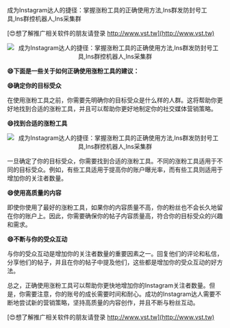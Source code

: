 成为Instagram达人的捷径：掌握涨粉工具的正确使用方法,Ins群发防封号工具,Ins群控机器人,Ins采集群

[😍想了解推广相关软件的朋友请登录 http://www.vst.tw](http://www.vst.tw)

 <center><img src="https://vst.tw/MP4/tuiguang/png/2.png" alt="成为Instagram达人的捷径：掌握涨粉工具的正确使用方法,Ins群发防封号工具,Ins群控机器人,Ins采集群"></center>

**😄下面是一些关于如何正确使用涨粉工具的建议：**

**😄确定你的目标受众**

在使用涨粉工具之前，你需要先明确你的目标受众是什么样的人群。这将帮助你更好地找到合适的涨粉工具，并且可以帮助你更好地制定你的社交媒体营销策略。

**😄找到合适的涨粉工具**

 <center><img src="https://vst.tw/MP4/tuiguang/png/7.png" alt="成为Instagram达人的捷径：掌握涨粉工具的正确使用方法,Ins群发防封号工具,Ins群控机器人,Ins采集群"></center>

一旦确定了你的目标受众，你需要找到合适的涨粉工具。不同的涨粉工具适用于不同的目标受众。例如，有些工具适用于提高你的账户曝光率，而有些工具则适用于增加你的关注者数量。

**😄使用高质量的内容**

即使你使用了最好的涨粉工具，如果你的内容质量不高，你的粉丝也不会长久地留在你的账户上。因此，你需要确保你的帖子内容质量高，符合你的目标受众的兴趣和需求。

**😄不断与你的受众互动**

与你的受众互动是增加你的关注者数量的重要因素之一。回复他们的评论和私信，分享他们的帖子，并且在你的帖子中提及他们，这些都是增加你的受众互动的好方法。

总之，正确使用涨粉工具可以帮助你更快地增加你的Instagram关注者数量。但是，你需要注意，你的账号的成长需要时间和耐心。成功的Instagram达人需要不断地尝试新的营销策略，坚持高质量的内容创作，并且不断与粉丝互动。

[😍想了解推广相关软件的朋友请登录 http://www.vst.tw](http://www.vst.tw)



